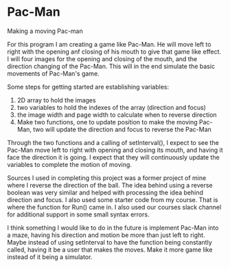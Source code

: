# Pac-Man
Making a moving Pac-man  

For this program I am creating a game like Pac-Man. He will move left to right with the opening anf closing of his mouth to give that game like effect. I will four images for the opening and closing of the mouth, and the direction changing of the Pac-Man. This will in the end simulate the basic movements of Pac-Man's game.

Some steps for getting started are establishing variables:
1. 2D array to hold the images
2. two variables to hold the indexes of the array (direction and focus)
3. the image width and page width to calculate when to reverse direction
4. Make two functions, one to update position to make the moving Pac-Man, two will update the direction and focus to reverse the Pac-Man

Through the two functions and a calling of setInterval(), I expect to see the Pac-Man move left to right with opening and closing its mouth, and having it face the direction it is going. I expect that they will continuously update the variables to complete the motion of moving.

Sources I used in completing this project was a former project of mine where I reverse the direction of the ball. The idea behind using a reverse boolean was very similar and helped with processing the idea behind direction and focus. I also used some starter code from my course. That is where the function for Run() came in. I also used our courses slack channel for additional support in some small syntax errors.

I think something I would like to do in the future is implement Pac-Man into a maze, having his direction and motion be more than just left to right. Maybe instead of using setInterval to have the function being constantly called, having it be a user that makes the moves. Make it more game like instead of it being a simulator.
